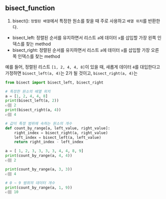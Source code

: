 ## bisect_function
1. bisect(): `정렬된 배열`에서 특정한 원소를 찾을 때 주로 사용하고 `배열 위치`를 반환한다.
  * bisect_left: 정렬된 순서를 유지하면서 리스트 `a`에 데이터 `x`를 삽입할 가장 왼쪽 인덱스를 찾는 method
  * bisect_right: 정렬된 순서를 유지하면서 리스트 `a`에 데이터 `x`를 삽입할 가장 오른쪽 인덱스를 찾는 method


예를 들어, 정렬된 리스트 `[1, 2, 4, 4, 8]`이 있을 때, 새롭게 데이터 `4`를 대입한다고 가정하면
`bisect_left(a, 4)`는 2가 될 것이고, 
`bisect_right(a, 4)`는 
```python
from bisect import bisect_left, bisect_right

# 특정한 원소의 배열 위치 
a = [1, 2, 4, 4, 8]
print(bisect_left(a, 2))
👉🏽 2
print(bisect_right(a, 4))
👉🏽 4

# 값이 특정 범위에 속하는 원소의 개수
def count_by_range[a, left_value, right_value]:
    right_index = bisect_right(a, right_value)
    left_index = bisect_left(a, left_value)
    return right_index - left_index

a = [ 1, 2, 3, 3, 3, 3, 4, 4, 8, 9]
print(count_by_range(a, 4, 4))
👉🏽 2

print(count_by_range(a, 3, 3))
👉🏽 4

# 0 ~ 9 범위의 데이터 개수
print(count_by_range(a, 1, 9))
👉🏽 10
```